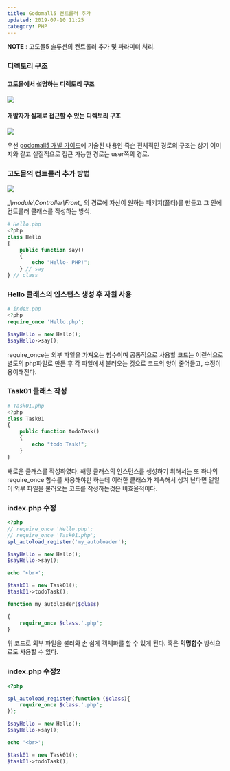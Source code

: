 ```yaml
---
title: Godomall5 컨트롤러 추가
updated: 2019-07-10 11:25
category: PHP
---
```

  
**NOTE** : 고도몰5 솔루션의 컨트롤러 추가 및 파라미터 처리.

### 디렉토리 구조
#### 고도몰에서 설명하는 디렉토리 구조
<a href="https://raw.githubusercontent.com/rlawjddbs/rlawjddbs.github.io/master/assets/common/imgs/190710/Directory.png" target="_new">![](https://raw.githubusercontent.com/rlawjddbs/rlawjddbs.github.io/master/assets/common/imgs/190710/Directory.png)</a>

#### 개발자가 실제로 접근할 수 있는 디렉토리 구조
<a href="https://raw.githubusercontent.com/rlawjddbs/rlawjddbs.github.io/master/assets/common/imgs/190710/file_architecture.png" target="_new">![](https://raw.githubusercontent.com/rlawjddbs/rlawjddbs.github.io/master/assets/common/imgs/190710/file_architecture.png)</a>

우선 [godomall5 개발 가이드](http://doc.godomall5.godomall.com/Getting_Started/Installation)에 기술된 내용인 즉슨 전체적인 경로의 구조는 상기 이미지와 같고 실질적으로 접근 가능한 경로는 user쪽의 경로.

<div class="divider"></div>

### 고도몰의 컨트롤러 추가 방법

<a href="https://raw.githubusercontent.com/rlawjddbs/rlawjddbs.github.io/master/assets/common/imgs/190710/AddController.png" target="_new">![](https://raw.githubusercontent.com/rlawjddbs/rlawjddbs.github.io/master/assets/common/imgs/190710/AddController.png)</a>

__\module\Controller\Front\__ 의 경로에 자신이 원하는 패키지(폴더)를 만들고 그 안에 컨트롤러 클래스를 작성하는 방식.

```php
# Hello.php
<?php
class Hello
{
    public function say()
    {
        echo "Hello- PHP!";
    } // say
} // class
```

### Hello 클래스의 인스턴스 생성 후 자원 사용
```php
# index.php
<?php
require_once 'Hello.php';

$sayHello = new Hello();
$sayHello->say();
```
require_once는 외부 파일을 가져오는 함수이며 공통적으로 사용할 코드는 이런식으로 별도의 php파일로 만든 후 각 파일에서 불러오는 것으로 코드의 양이 줄어들고, 수정이 용이해진다.

### Task01 클래스 작성
```php
# Task01.php
<?php
class Task01
{
    public function todoTask()
    {
        echo "todo Task!";
    }
}
```
새로운 클래스를 작성하였다. 해당 클래스의 인스턴스를 생성하기 위해서는 또 하나의 require_once 함수를 사용해야만 하는데 이러한 클래스가 계속해서 생겨 난다면 일일이 외부 파일을 불러오는 코드를 작성하는것은 비효율적이다.

### index.php 수정
```php
<?php
// require_once 'Hello.php';
// require_once 'Task01.php';
spl_autoload_register('my_autoloader');

$sayHello = new Hello();
$sayHello->say();

echo '<br>';

$task01 = new Task01();
$task01->todoTask();

function my_autoloader($class)

{
    require_once $class.'.php';
}
```

위 코드로 외부 파일을 불러와 손 쉽게 객체화를 할 수 있게 된다.
혹은 **익명함수** 방식으로도 사용할 수 있다.

### index.php 수정2
```php
<?php

spl_autoload_register(function ($class){
    require_once $class.'.php';
});

$sayHello = new Hello();
$sayHello->say();

echo '<br>';

$task01 = new Task01();
$task01->todoTask();
```